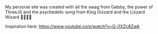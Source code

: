 My personal site was created with all the swag from Gatsby,
the power of ThreeJS and the psychedelic song from King Gizzard and the Lizzard Wizard 👑🐊🧙‍♂️

Inspiration here:
https://www.youtube.com/watch?v=Q-i1XZc8ZwA